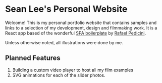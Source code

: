 # Sean Lee's Personal Website

Welcome! This is my personal portfolio website that contains samples and links to a selection of my development, design and filmmaking work. It is a React app based of the wonderful [SPA boilerplate](https://github.com/rafrex/spa-github-pages) by [Rafael Pedicini](https://github.com/rafrex). 

Unless otherwise noted, all illustrations were done by me.

## Planned Features

1) Building a custom video player to host all my film examples
2) SVG animations for each of the slider photos.

